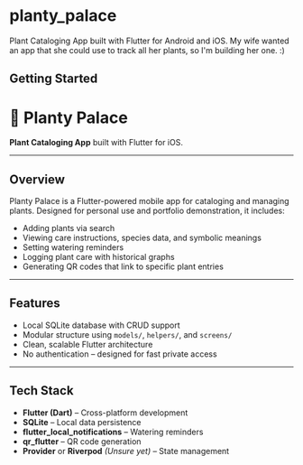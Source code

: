 # planty_palace

Plant Cataloging App built with Flutter for Android and iOS. My wife wanted an app that she could use to track all her plants, so I'm building her one. :)

## Getting Started
# 🌿 Planty Palace

**Plant Cataloging App** built with Flutter for iOS.

---

## Overview

Planty Palace is a Flutter-powered mobile app for cataloging and managing plants. Designed for personal use and portfolio demonstration, it includes:

- Adding plants via search
- Viewing care instructions, species data, and symbolic meanings
- Setting watering reminders
- Logging plant care with historical graphs
- Generating QR codes that link to specific plant entries

---

## Features

- Local SQLite database with CRUD support
- Modular structure using `models/`, `helpers/`, and `screens/`
- Clean, scalable Flutter architecture
- No authentication – designed for fast private access

---

## Tech Stack

- **Flutter (Dart)** – Cross-platform development
- **SQLite** – Local data persistence
- **flutter_local_notifications** – Watering reminders
- **qr_flutter** – QR code generation
- **Provider** or **Riverpod** *(Unsure yet)* – State management

